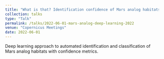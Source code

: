 ```yaml
---
title: "What is that? Identification confidence of Mars analog habitats with Deep Learning"
collection: talks
type: "Talk"
permalink: /talks/2022-06-01-mars-analog-deep-learning-2022
venue: "Copernicus Meetings"
date: 2022-06-01
---
```


Deep learning approach to automated identification and classification of Mars analog habitats with confidence metrics.
